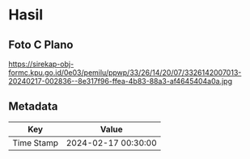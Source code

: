 # Hasil

## Foto C Plano

https://sirekap-obj-formc.kpu.go.id/0e03/pemilu/ppwp/33/26/14/20/07/3326142007013-20240217-002836--8e317f96-ffea-4b83-88a3-af4645404a0a.jpg


## Metadata

| Key        | Value               |
| ---------- | ------------------- |
| Time Stamp | 2024-02-17 00:30:00 |



